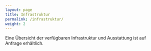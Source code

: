 ```yaml
---
layout: page
title: Infrastruktur
permalink: /infrastruktur/
weight: 2
---
```


Eine Übersicht der verfügbaren Infrastruktur und Ausstattung ist auf Anfrage erhältlich.
